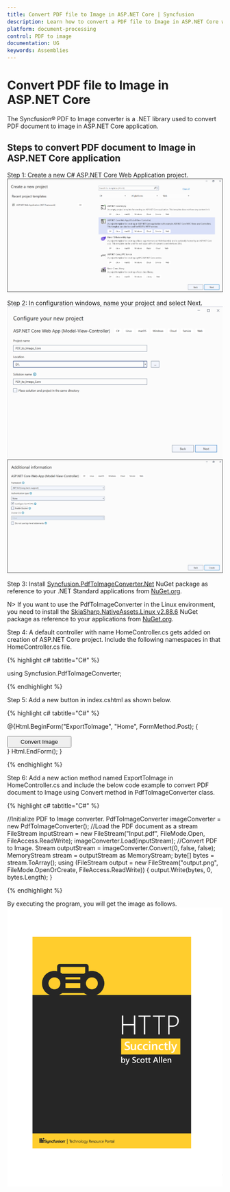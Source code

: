 ```yaml
---
title: Convert PDF file to Image in ASP.NET Core | Syncfusion
description: Learn how to convert a PDF file to Image in ASP.NET Core with easy steps using Syncfusion PDF TO Image Converter library.
platform: document-processing
control: PDF to image
documentation: UG
keywords: Assemblies
---
```


# Convert PDF file to Image in ASP.NET Core

The Syncfusion&reg; PDF to Image converter is a .NET library used to convert PDF document to image in ASP.NET Core application.

## Steps to convert PDF document to Image in ASP.NET Core application

Step 1: Create a new C# ASP.NET Core Web Application project.
![Create ASP.NET Core Web application](Asp.Net.Core_images/aspnetcore1.png)

Step 2:  In configuration windows, name your project and select Next.
![Configuration window1](Asp.Net.Core_images/aspnetcore2.png)
![Configuration window2](Asp.Net.Core_images/aspnetcore3.png)

Step 3:  Install [Syncfusion.PdfToImageConverter.Net](https://www.nuget.org/packages/Syncfusion.PdfToImageConverter.Net/) NuGet package as reference to your .NET Standard applications from [NuGet.org](https://www.nuget.org/).

N> If you want to use the PdfToImageConverter in the Linux environment, you need to install the [SkiaSharp.NativeAssets.Linux v2.88.6](https://www.nuget.org/packages/SkiaSharp.NativeAssets.Linux/2.88.6) NuGet package as reference to your applications from [NuGet.org](https://www.nuget.org/).

Step 4: A default controller with name HomeController.cs gets added on creation of ASP.NET Core project. Include the following namespaces in that HomeController.cs file.

{% highlight c# tabtitle="C#" %}

using Syncfusion.PdfToImageConverter;

{% endhighlight %}

Step 5: Add a new button in index.cshtml as shown below.

{% highlight c# tabtitle="C#" %}

@{Html.BeginForm("ExportToImage", "Home", FormMethod.Post);
    {
        <div>
            <input type="submit" value="Convert Image" style="width:150px;height:27px" />
        </div>
    }
    Html.EndForm();
}

{% endhighlight %}

Step 6: Add a new action method named ExportToImage in HomeController.cs and include the below code example to convert PDF document to Image using Convert method in PdfToImageConverter class.

{% highlight c# tabtitle="C#" %}

//Initialize PDF to Image converter.
PdfToImageConverter imageConverter = new PdfToImageConverter();
//Load the PDF document as a stream
FileStream inputStream = new FileStream("Input.pdf", FileMode.Open, FileAccess.ReadWrite);
imageConverter.Load(inputStream);
//Convert PDF to Image.
Stream outputStream = imageConverter.Convert(0, false, false);
MemoryStream stream = outputStream as MemoryStream;
byte[] bytes = stream.ToArray();
using (FileStream output = new FileStream("output.png", FileMode.OpenOrCreate, FileAccess.ReadWrite))
{
    output.Write(bytes, 0, bytes.Length);
}

{% endhighlight %}

By executing the program, you will get the image as follows.
![Convert PDFToImage output](GettingStarted_images/pdftoimageoutput.png)